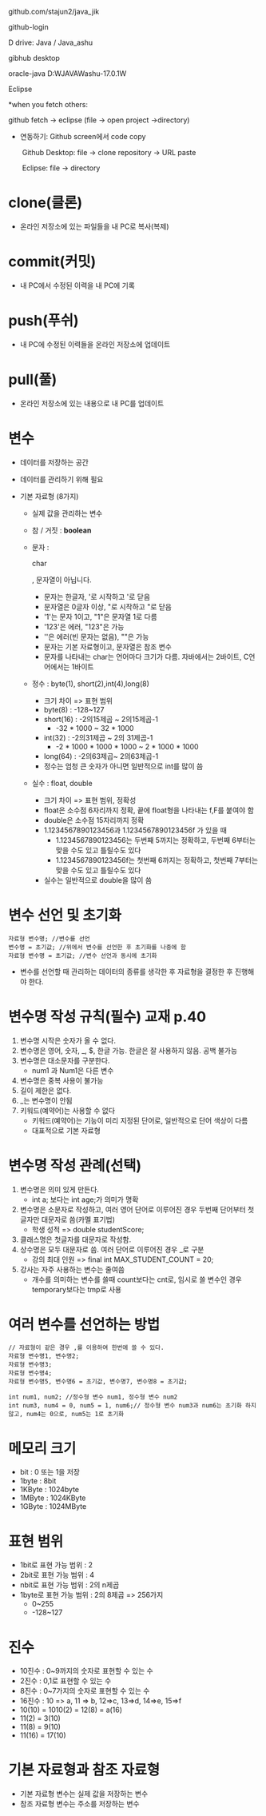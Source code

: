 github.com/stajun2/java_jik


github-login

D drive: Java / Java_ashu

gibhub desktop

oracle-java D:WJAVAWashu-17.0.1W

Eclipse 

*when you fetch others:

github fetch -> eclipse (file -> open project ->directory)

* 연동하기: Github screen에서 code copy 

  ​                  Github Desktop: file -> clone repository -> URL paste

  ​                  Eclipse: file -> directory 

# clone(클론)

- 온라인 저장소에 있는 파일들을 내 PC로 복사(복제)

# commit(커밋)

- 내 PC에서 수정된 이력을 내 PC에 기록

# push(푸쉬)

- 내 PC에 수정된 이력들을 온라인 저장소에 업데이트

# pull(풀)

- 온라인 저장소에 있는 내용으로 내 PC를 업데이트



# 변수

- 데이터를 저장하는 공간

- 데이터를 관리하기 위해 필요

- 기본 자료형 (8가지)

  - 실제 값을 관리하는 변수

  - 참 / 거짓 : **boolean**

  - 문자 :

     char

    , 문자열이 아닙니다.

    - 문자는 한글자, '로 시작하고 '로 닫음
    - 문자열은 0글자 이상, "로 시작하고 "로 닫음
    - '1'는 문자 1이고, "1"은 문자열 1로 다름
    - '123'은 에러, "123"은 가능
    - ''은 에러(빈 문자는 없음), ""은 가능
    - 문자는 기본 자료형이고, 문자열은 참조 변수
    - 문자를 나타내는 char는 언어마다 크기가 다름. 자바에서는 2바이트, C언어에서는 1바이트

  - 정수 : byte(1), short(2),int(4),long(8)

    - 크기 차이 => 표현 범위
    - byte(8) : -128~127
    - short(16) : -2의15제곱 ~ 2의15제곱-1
      - -32 * 1000 ~ 32 * 1000
    - int(32) : -2의31제곱 ~ 2의 31제곱-1
      - -2 * 1000 * 1000 * 1000 ~ 2 * 1000 * 1000
    - long(64) : -2의63제곱~ 2의63제곱-1
    - 정수는 엄청 큰 숫자가 아니면 일반적으로 int를 많이 씀

  - 실수 : float, double

    - 크기 차이 => 표현 범위, 정확성
    - float은 소수점 6자리까지 정확, 끝에 float형을 나타내는 f,F를 붙여야 함
    - double은 소수점 15자리까지 정확
    - 1.1234567890123456과 1.1234567890123456f 가 있을 때
      - 1.1234567890123456는 두번째 5까지는 정확하고, 두번째 6부터는 맞을 수도 있고 틀릴수도 있다
      - 1.1234567890123456f는 첫번째 6까지는 정확하고, 첫번째 7부터는 맞을 수도 있고 틀릴수도 있다
    - 실수는 일반적으로 double을 많이 씀

# 변수 선언 및 초기화

```
자료형 변수명; //변수를 선언
변수명 = 초기값; //위에서 변수를 선언한 후 초기화를 나중에 함
자료형 변수명 = 초기값; //변수 선언과 동시에 초기화
```

- 변수를 선언할 때 관리하는 데이터의 종류를 생각한 후 자료형을 결정한 후 진행해야 한다.

# 변수명 작성 규칙(필수) 교재 p.40

1. 변수명 시작은 숫자가 올 수 없다.
2. 변수명은 영어, 숫자, _, $, 한글 가능. 한글은 잘 사용하지 않음. 공백 불가능
3. 변수명은 대소문자를 구분한다.
   - num1 과 Num1은 다른 변수
4. 변수명은 중복 사용이 불가능
5. 길이 제한은 없다.
6. _는 변수명이 안됨
7. 키워드(예약어)는 사용할 수 없다
   - 키워드(예약어)는 기능이 미리 지정된 단어로, 일반적으로 단어 색상이 다름
   - 대표적으로 기본 자료형

# 변수명 작성 관례(선택)

1. 변수명은 의미 있게 만든다.
   - int a; 보다는 int age;가 의미가 명확
2. 변수명은 소문자로 작성하고, 여러 영어 단어로 이루어진 경우 두번째 단어부터 첫글자만 대문자로 씀(카멜 표기법)
   - 학생 성적 => double studentScore;
3. 클래스명은 첫글자를 대문자로 작성함.
4. 상수명은 모두 대문자로 씀. 여러 단어로 이루어진 경우 _로 구분
   - 강의 최대 인원 => final int MAX_STUDENT_COUNT = 20;
5. 강사는 자주 사용하는 변수는 줄여씀
   - 개수를 의미하는 변수를 쓸때 count보다는 cnt로, 임시로 쓸 변수인 경우 temporary보다는 tmp로 사용

# 여러 변수를 선언하는 방법

```
// 자료형이 같은 경우 ,를 이용하여 한번에 쓸 수 있다.
자료형 변수명1, 변수명2;
자료형 변수명3;
자료형 변수명4;
자료형 변수명5, 변수명6 = 초기값, 변수명7, 변수명8 = 초기값;
```

```
int num1, num2; //정수형 변수 num1, 정수형 변수 num2
int num3, num4 = 0, num5 = 1, num6;// 정수형 변수 num3과 num6는 초기화 하지 않고, num4는 0으로, num5는 1로 초기화
```

# 메모리 크기

- bit : 0 또는 1을 저장
- 1byte : 8bit
- 1KByte : 1024byte
- 1MByte : 1024KByte
- 1GByte : 1024MByte

# 표현 범위

- 1bit로 표현 가능 범위 : 2
- 2bit로 표현 가능 범위 : 4
- nbit로 표현 가능 범위 : 2의 n제곱
- 1byte로 표현 가능 범위 : 2의 8제곱 => 256가지
  - 0~255
  - -128~127

# 진수

- 10진수 : 0~9까지의 숫자로 표현할 수 있는 수
- 2진수 : 0,1로 표현할 수 있는 수
- 8진수 : 0~7가지의 숫자로 표현할 수 있는 수
- 16진수 : 10 => a, 11 => b, 12=>c, 13=>d, 14=>e, 15=>f
- 10(10) = 1010(2) = 12(8) = a(16)
- 11(2) = 3(10)
- 11(8) = 9(10)
- 11(16) = 17(10)

# 기본 자료형과 참조 자료형

- 기본 자료형 변수는 실제 값을 저장하는 변수
- 참조 자료형 변수는 주소를 저장하는 변수